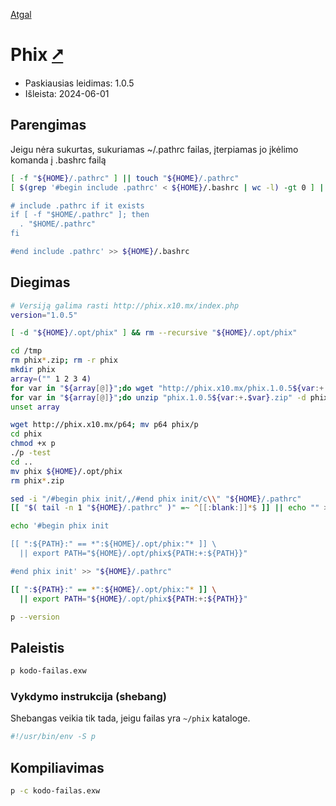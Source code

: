 [Atgal](./readme.md)

# Phix [&#x2B67;](http://phix.x10.mx/index.php)

* Paskiausias leidimas: 1.0.5
* Išleista: 2024-06-01

## Parengimas

Jeigu nėra sukurtas, sukuriamas ~/.pathrc failas, įterpiamas jo įkėlimo komanda į .bashrc failą

```bash
[ -f "${HOME}/.pathrc" ] || touch "${HOME}/.pathrc"
[ $(grep '#begin include .pathrc' < ${HOME}/.bashrc | wc -l) -gt 0 ] || echo '#begin include .pathrc

# include .pathrc if it exists
if [ -f "$HOME/.pathrc" ]; then
  . "$HOME/.pathrc"
fi

#end include .pathrc' >> ${HOME}/.bashrc
```

## Diegimas

```bash
# Versiją galima rasti http://phix.x10.mx/index.php
version="1.0.5"

[ -d "${HOME}/.opt/phix" ] && rm --recursive "${HOME}/.opt/phix"

cd /tmp
rm phix*.zip; rm -r phix
mkdir phix
array=("" 1 2 3 4)
for var in "${array[@]}";do wget "http://phix.x10.mx/phix.1.0.5${var:+.$var}.zip"; done
for var in "${array[@]}";do unzip "phix.1.0.5${var:+.$var}.zip" -d phix; done
unset array

wget http://phix.x10.mx/p64; mv p64 phix/p
cd phix
chmod +x p
./p -test
cd ..
mv phix ${HOME}/.opt/phix
rm phix*.zip

sed -i "/#begin phix init/,/#end phix init/c\\" "${HOME}/.pathrc"
[[ "$( tail -n 1 "${HOME}/.pathrc" )" =~ ^[[:blank:]]*$ ]] || echo "" >> "${HOME}/.pathrc"

echo '#begin phix init

[[ ":${PATH}:" == *":${HOME}/.opt/phix:"* ]] \
  || export PATH="${HOME}/.opt/phix${PATH:+:${PATH}}"

#end phix init' >> "${HOME}/.pathrc"

[[ ":${PATH}:" == *":${HOME}/.opt/phix:"* ]] \
  || export PATH="${HOME}/.opt/phix${PATH:+:${PATH}}"

p --version
```

## Paleistis

```bash
p kodo-failas.exw
```

### Vykdymo instrukcija (shebang)

Shebangas veikia tik tada, jeigu failas yra `~/phix` kataloge.

```bash
#!/usr/bin/env -S p
```

## Kompiliavimas

```bash
p -c kodo-failas.exw
```
